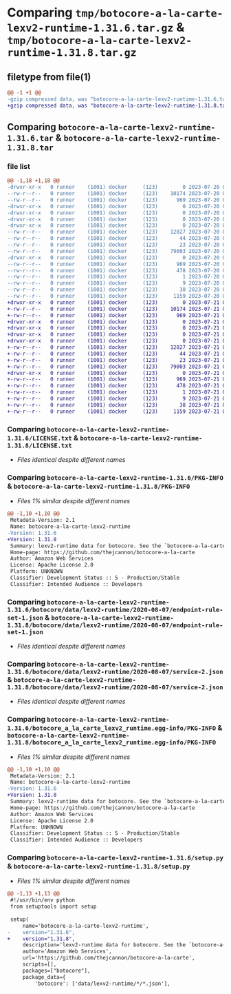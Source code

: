 # Comparing `tmp/botocore-a-la-carte-lexv2-runtime-1.31.6.tar.gz` & `tmp/botocore-a-la-carte-lexv2-runtime-1.31.8.tar.gz`

## filetype from file(1)

```diff
@@ -1 +1 @@
-gzip compressed data, was "botocore-a-la-carte-lexv2-runtime-1.31.6.tar", last modified: Thu Jul 20 01:20:29 2023, max compression
+gzip compressed data, was "botocore-a-la-carte-lexv2-runtime-1.31.8.tar", last modified: Fri Jul 21 01:21:39 2023, max compression
```

## Comparing `botocore-a-la-carte-lexv2-runtime-1.31.6.tar` & `botocore-a-la-carte-lexv2-runtime-1.31.8.tar`

### file list

```diff
@@ -1,18 +1,18 @@
-drwxr-xr-x   0 runner    (1001) docker     (123)        0 2023-07-20 01:20:29.866764 botocore-a-la-carte-lexv2-runtime-1.31.6/
--rw-r--r--   0 runner    (1001) docker     (123)    10174 2023-07-20 01:20:29.000000 botocore-a-la-carte-lexv2-runtime-1.31.6/LICENSE.txt
--rw-r--r--   0 runner    (1001) docker     (123)      969 2023-07-20 01:20:29.866764 botocore-a-la-carte-lexv2-runtime-1.31.6/PKG-INFO
-drwxr-xr-x   0 runner    (1001) docker     (123)        0 2023-07-20 01:20:29.866764 botocore-a-la-carte-lexv2-runtime-1.31.6/botocore/
-drwxr-xr-x   0 runner    (1001) docker     (123)        0 2023-07-20 01:20:29.866764 botocore-a-la-carte-lexv2-runtime-1.31.6/botocore/data/
-drwxr-xr-x   0 runner    (1001) docker     (123)        0 2023-07-20 01:20:29.866764 botocore-a-la-carte-lexv2-runtime-1.31.6/botocore/data/lexv2-runtime/
-drwxr-xr-x   0 runner    (1001) docker     (123)        0 2023-07-20 01:20:29.866764 botocore-a-la-carte-lexv2-runtime-1.31.6/botocore/data/lexv2-runtime/2020-08-07/
--rw-r--r--   0 runner    (1001) docker     (123)    12827 2023-07-20 01:19:55.000000 botocore-a-la-carte-lexv2-runtime-1.31.6/botocore/data/lexv2-runtime/2020-08-07/endpoint-rule-set-1.json
--rw-r--r--   0 runner    (1001) docker     (123)       44 2023-07-20 01:19:55.000000 botocore-a-la-carte-lexv2-runtime-1.31.6/botocore/data/lexv2-runtime/2020-08-07/examples-1.json
--rw-r--r--   0 runner    (1001) docker     (123)       23 2023-07-20 01:19:55.000000 botocore-a-la-carte-lexv2-runtime-1.31.6/botocore/data/lexv2-runtime/2020-08-07/paginators-1.json
--rw-r--r--   0 runner    (1001) docker     (123)    79003 2023-07-20 01:19:55.000000 botocore-a-la-carte-lexv2-runtime-1.31.6/botocore/data/lexv2-runtime/2020-08-07/service-2.json
-drwxr-xr-x   0 runner    (1001) docker     (123)        0 2023-07-20 01:20:29.866764 botocore-a-la-carte-lexv2-runtime-1.31.6/botocore_a_la_carte_lexv2_runtime.egg-info/
--rw-r--r--   0 runner    (1001) docker     (123)      969 2023-07-20 01:20:29.000000 botocore-a-la-carte-lexv2-runtime-1.31.6/botocore_a_la_carte_lexv2_runtime.egg-info/PKG-INFO
--rw-r--r--   0 runner    (1001) docker     (123)      478 2023-07-20 01:20:29.000000 botocore-a-la-carte-lexv2-runtime-1.31.6/botocore_a_la_carte_lexv2_runtime.egg-info/SOURCES.txt
--rw-r--r--   0 runner    (1001) docker     (123)        1 2023-07-20 01:20:29.000000 botocore-a-la-carte-lexv2-runtime-1.31.6/botocore_a_la_carte_lexv2_runtime.egg-info/dependency_links.txt
--rw-r--r--   0 runner    (1001) docker     (123)        9 2023-07-20 01:20:29.000000 botocore-a-la-carte-lexv2-runtime-1.31.6/botocore_a_la_carte_lexv2_runtime.egg-info/top_level.txt
--rw-r--r--   0 runner    (1001) docker     (123)       38 2023-07-20 01:20:29.866764 botocore-a-la-carte-lexv2-runtime-1.31.6/setup.cfg
--rw-r--r--   0 runner    (1001) docker     (123)     1159 2023-07-20 01:20:29.000000 botocore-a-la-carte-lexv2-runtime-1.31.6/setup.py
+drwxr-xr-x   0 runner    (1001) docker     (123)        0 2023-07-21 01:21:39.371253 botocore-a-la-carte-lexv2-runtime-1.31.8/
+-rw-r--r--   0 runner    (1001) docker     (123)    10174 2023-07-21 01:21:39.000000 botocore-a-la-carte-lexv2-runtime-1.31.8/LICENSE.txt
+-rw-r--r--   0 runner    (1001) docker     (123)      969 2023-07-21 01:21:39.371253 botocore-a-la-carte-lexv2-runtime-1.31.8/PKG-INFO
+drwxr-xr-x   0 runner    (1001) docker     (123)        0 2023-07-21 01:21:39.371253 botocore-a-la-carte-lexv2-runtime-1.31.8/botocore/
+drwxr-xr-x   0 runner    (1001) docker     (123)        0 2023-07-21 01:21:39.371253 botocore-a-la-carte-lexv2-runtime-1.31.8/botocore/data/
+drwxr-xr-x   0 runner    (1001) docker     (123)        0 2023-07-21 01:21:39.371253 botocore-a-la-carte-lexv2-runtime-1.31.8/botocore/data/lexv2-runtime/
+drwxr-xr-x   0 runner    (1001) docker     (123)        0 2023-07-21 01:21:39.371253 botocore-a-la-carte-lexv2-runtime-1.31.8/botocore/data/lexv2-runtime/2020-08-07/
+-rw-r--r--   0 runner    (1001) docker     (123)    12827 2023-07-21 01:21:06.000000 botocore-a-la-carte-lexv2-runtime-1.31.8/botocore/data/lexv2-runtime/2020-08-07/endpoint-rule-set-1.json
+-rw-r--r--   0 runner    (1001) docker     (123)       44 2023-07-21 01:21:06.000000 botocore-a-la-carte-lexv2-runtime-1.31.8/botocore/data/lexv2-runtime/2020-08-07/examples-1.json
+-rw-r--r--   0 runner    (1001) docker     (123)       23 2023-07-21 01:21:06.000000 botocore-a-la-carte-lexv2-runtime-1.31.8/botocore/data/lexv2-runtime/2020-08-07/paginators-1.json
+-rw-r--r--   0 runner    (1001) docker     (123)    79003 2023-07-21 01:21:06.000000 botocore-a-la-carte-lexv2-runtime-1.31.8/botocore/data/lexv2-runtime/2020-08-07/service-2.json
+drwxr-xr-x   0 runner    (1001) docker     (123)        0 2023-07-21 01:21:39.371253 botocore-a-la-carte-lexv2-runtime-1.31.8/botocore_a_la_carte_lexv2_runtime.egg-info/
+-rw-r--r--   0 runner    (1001) docker     (123)      969 2023-07-21 01:21:39.000000 botocore-a-la-carte-lexv2-runtime-1.31.8/botocore_a_la_carte_lexv2_runtime.egg-info/PKG-INFO
+-rw-r--r--   0 runner    (1001) docker     (123)      478 2023-07-21 01:21:39.000000 botocore-a-la-carte-lexv2-runtime-1.31.8/botocore_a_la_carte_lexv2_runtime.egg-info/SOURCES.txt
+-rw-r--r--   0 runner    (1001) docker     (123)        1 2023-07-21 01:21:39.000000 botocore-a-la-carte-lexv2-runtime-1.31.8/botocore_a_la_carte_lexv2_runtime.egg-info/dependency_links.txt
+-rw-r--r--   0 runner    (1001) docker     (123)        9 2023-07-21 01:21:39.000000 botocore-a-la-carte-lexv2-runtime-1.31.8/botocore_a_la_carte_lexv2_runtime.egg-info/top_level.txt
+-rw-r--r--   0 runner    (1001) docker     (123)       38 2023-07-21 01:21:39.375253 botocore-a-la-carte-lexv2-runtime-1.31.8/setup.cfg
+-rw-r--r--   0 runner    (1001) docker     (123)     1159 2023-07-21 01:21:39.000000 botocore-a-la-carte-lexv2-runtime-1.31.8/setup.py
```

### Comparing `botocore-a-la-carte-lexv2-runtime-1.31.6/LICENSE.txt` & `botocore-a-la-carte-lexv2-runtime-1.31.8/LICENSE.txt`

 * *Files identical despite different names*

### Comparing `botocore-a-la-carte-lexv2-runtime-1.31.6/PKG-INFO` & `botocore-a-la-carte-lexv2-runtime-1.31.8/PKG-INFO`

 * *Files 1% similar despite different names*

```diff
@@ -1,10 +1,10 @@
 Metadata-Version: 2.1
 Name: botocore-a-la-carte-lexv2-runtime
-Version: 1.31.6
+Version: 1.31.8
 Summary: lexv2-runtime data for botocore. See the `botocore-a-la-carte` package for more info.
 Home-page: https://github.com/thejcannon/botocore-a-la-carte
 Author: Amazon Web Services
 License: Apache License 2.0
 Platform: UNKNOWN
 Classifier: Development Status :: 5 - Production/Stable
 Classifier: Intended Audience :: Developers
```

### Comparing `botocore-a-la-carte-lexv2-runtime-1.31.6/botocore/data/lexv2-runtime/2020-08-07/endpoint-rule-set-1.json` & `botocore-a-la-carte-lexv2-runtime-1.31.8/botocore/data/lexv2-runtime/2020-08-07/endpoint-rule-set-1.json`

 * *Files identical despite different names*

### Comparing `botocore-a-la-carte-lexv2-runtime-1.31.6/botocore/data/lexv2-runtime/2020-08-07/service-2.json` & `botocore-a-la-carte-lexv2-runtime-1.31.8/botocore/data/lexv2-runtime/2020-08-07/service-2.json`

 * *Files identical despite different names*

### Comparing `botocore-a-la-carte-lexv2-runtime-1.31.6/botocore_a_la_carte_lexv2_runtime.egg-info/PKG-INFO` & `botocore-a-la-carte-lexv2-runtime-1.31.8/botocore_a_la_carte_lexv2_runtime.egg-info/PKG-INFO`

 * *Files 1% similar despite different names*

```diff
@@ -1,10 +1,10 @@
 Metadata-Version: 2.1
 Name: botocore-a-la-carte-lexv2-runtime
-Version: 1.31.6
+Version: 1.31.8
 Summary: lexv2-runtime data for botocore. See the `botocore-a-la-carte` package for more info.
 Home-page: https://github.com/thejcannon/botocore-a-la-carte
 Author: Amazon Web Services
 License: Apache License 2.0
 Platform: UNKNOWN
 Classifier: Development Status :: 5 - Production/Stable
 Classifier: Intended Audience :: Developers
```

### Comparing `botocore-a-la-carte-lexv2-runtime-1.31.6/setup.py` & `botocore-a-la-carte-lexv2-runtime-1.31.8/setup.py`

 * *Files 1% similar despite different names*

```diff
@@ -1,13 +1,13 @@
 #!/usr/bin/env python
 from setuptools import setup
 
 setup(
     name='botocore-a-la-carte-lexv2-runtime',
-    version="1.31.6",
+    version="1.31.8",
     description='lexv2-runtime data for botocore. See the `botocore-a-la-carte` package for more info.',
     author='Amazon Web Services',
     url='https://github.com/thejcannon/botocore-a-la-carte',
     scripts=[],
     packages=["botocore"],
     package_data={
         'botocore': ['data/lexv2-runtime/*/*.json'],
```

